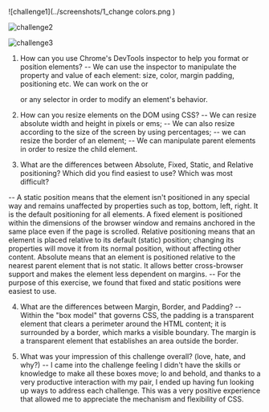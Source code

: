 
![challenge1](../screenshots/1_change colors.png )

![challenge2](../week-3/screenshots/2_stack.png )

![challenge3](../week-3/screenshots/3_row.png )

1. How can you use Chrome's DevTools inspector to help you format or position elements?
-- We can use the inspector to manipulate the property and value of each element: size, color, margin padding, positioning etc. We can work on the <body> or <div> or any selector in order to modify an element's behavior.

2. How can you resize elements on the DOM using CSS?
-- We can resize absolute width and height in pixels or ems;
-- We can also resize according to the size of the screen by using percentages;
-- we can resize the border of an element;
-- We can manipulate parent elements in order to resize the child element.


3. What are the differences between Absolute, Fixed, Static, and Relative positioning? Which did you find easiest to use? Which was most difficult?

-- A static position means that the element isn't positioned in any special way and remains unaffected by properties such as top, bottom, left, right. It is the default positioning for all elements.
A fixed element is positioned within the dimensions of the browser window and remains anchored in the same place even if the page is scrolled.
Relative positioning means that an element is placed relative to its default (static) position; changing its properties will move it from its normal position, without affecting other content. Absolute means that an element is positioned relative to the nearest parent element that is not static. It allows better cross-browser support and makes the element less dependent on margins.
-- For the purpose of this exercise, we found that fixed and static positions were easiest to use.


4. What are the differences between Margin, Border, and Padding?
-- Within the "box model" that governs CSS, the padding is a transparent element that clears a perimeter around the HTML content; it is surrounded by a border,  which marks a visible boundary.  The margin is a transparent element that establishes an area outside the border.


5. What was your impression of this challenge overall? (love, hate, and why?)
-- I came into the challenge feeling I didn't have the skills or knowledge to make all these boxes move; lo and behold, and thanks to a very productive interaction with my pair, I ended up having fun looking up ways to address each challenge. This was a very positive experience that allowed me to appreciate the mechanism and flexibility of CSS.

